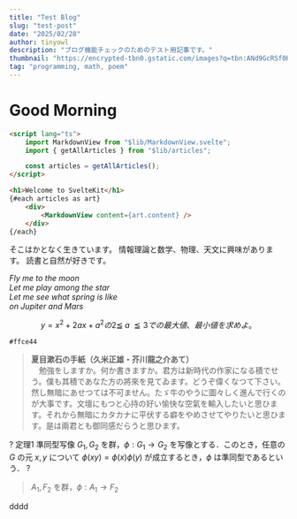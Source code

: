 ```yaml
---
title: "Test Blog"
slug: "test-post"
date: "2025/02/28"
author: tinyowl
description: "ブログ機能チェックのためのテスト用記事です。"
thumbnail: "https://encrypted-tbn0.gstatic.com/images?q=tbn:ANd9GcRSf0Hyp0bDUtqGBfKG92EHTIX33DDvwCrmkw&s"
tag: "programming, math, poem"
---
```


# Good Morning


```html
<script lang="ts">
	import MarkdownView from "$lib/MarkdownView.svelte";
	import { getAllArticles } from "$lib/articles";

	const articles = getAllArticles();
</script>

<h1>Welcome to SvelteKit</h1>
{#each articles as art}
	<div>
		<MarkdownView content={art.content} />
	</div>
{/each}
``` 


そこはかとなく生きています。
情報理論と数学、物理、天文に興味があります。
読書と自然が好きです。

*Fly me to the moon    
Let me play among the star   
Let me see what spring is like    
on Jupiter and Mars*


$$
y=x^2+2ax+a^2の2\leqq\;a\;\leqq3 での最大値、最小値を求めよ。
$$

`#ffce44`

>   **夏目漱石の手紙（久米正雄・芥川龍之介あて）**    
> 　勉強をしますか。何か書きますか。君方は新時代の作家になる積でせう。僕も其積であなた方の將來を見てゐます。どうぞ偉くなつて下さい。然し無暗にあせつては不可ません。たゞ牛のやうに圖々しく進んで行くのが大事です。文壇にもつと心持の好い愉快な空氣を輸入したいと思ひます。それから無暗にカタカナに平伏する癖をやめさせてやりたいと思ひます。是は兩君とも御同感だらうと思ひます。


? 定理1 準同型写像
$G_1, G_2$ を群，$\phi: G_1 \rightarrow G_2$ を写像とする．このとき，任意の $G$ の元 $x, y$ について $\phi(x y)=\phi(x) \phi(y)$ が成立するとき，$\phi$ は準同型であるという．
?

> $A_1, F_2$ を群，$\phi: A_1 \rightarrow F_2$ 

dddd
